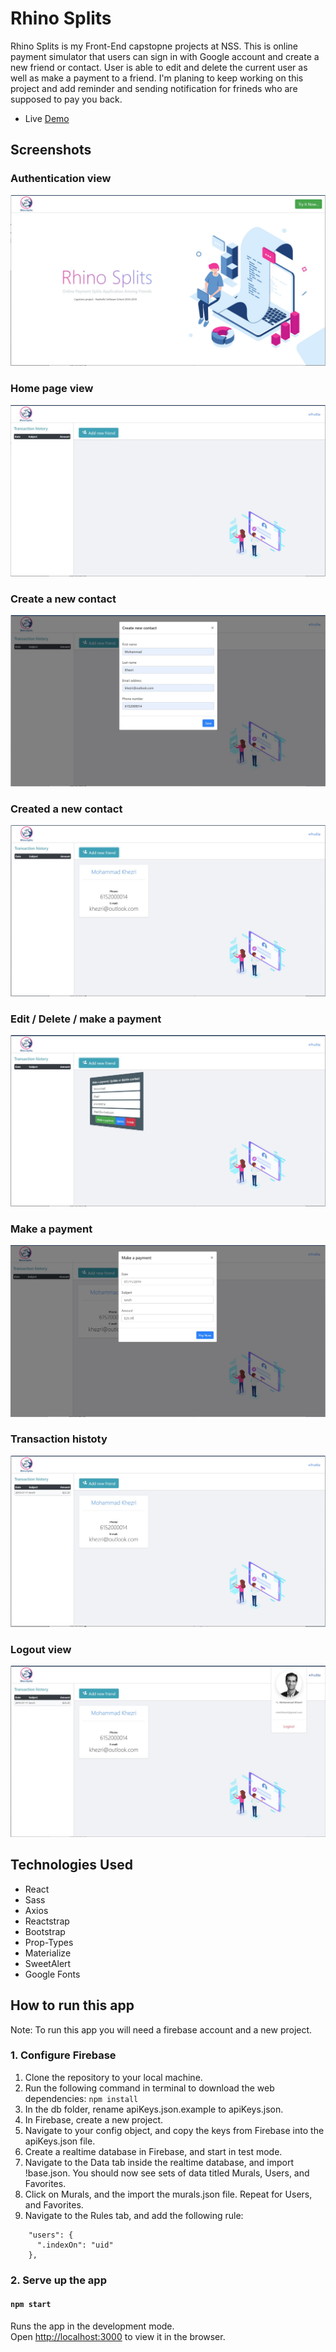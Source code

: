 
# Rhino Splits

Rhino Splits is my Front-End capstopne projects at NSS. This is online payment simulator that users can sign in with Google account and create a new friend or contact. User is able to edit and delete the current user as well as make a payment to a friend. I'm planing to keep working on this project and add reminder and sending notification for frineds who are supposed to pay you back. 

* Live <a href="https://rhino-splits.firebaseapp.com"> Demo</a> 

## Screenshots

### Authentication view
![loginview](src/images/01.jpg)

### Home page view
![Home page](https://github.com/m-khezri/rhino-splits/blob/master/src/images/02.JPG)

### Create a new contact
![create a new contact page](https://github.com/m-khezri/rhino-splits/blob/master/src/images/03.JPG)

### Created a new contact
![created contact](https://github.com/m-khezri/rhino-splits/blob/master/src/images/04.JPG)

### Edit / Delete / make a payment
![edit-delete-payment](https://github.com/m-khezri/rhino-splits/blob/master/src/images/05.JPG)

### Make a payment
![make a payment](https://github.com/m-khezri/rhino-splits/blob/master/src/images/06.JPG)

### Transaction histoty
![transaction](https://github.com/m-khezri/rhino-splits/blob/master/src/images/07.JPG)

### Logout view
![logout](https://github.com/m-khezri/rhino-splits/blob/master/src/images/08.JPG)

## Technologies Used
* React
* Sass
* Axios
* Reactstrap
* Bootstrap
* Prop-Types
* Materialize
* SweetAlert
* Google Fonts


## How to run this app
Note: To run this app you will need a firebase account and a new project.

### 1. Configure Firebase
1. Clone the repository to your local machine.
2. Run the following command in terminal to download the web dependencies: `npm install`
3. In the db folder, rename apiKeys.json.example to apiKeys.json.
4. In Firebase, create a new project.
5. Navigate to your config object, and copy the keys from Firebase into the apiKeys.json file.
6. Create a realtime database in Firebase, and start in test mode.
7. Navigate to the Data tab inside the realtime database, and import !base.json. You should now see sets of data titled Murals, Users, and Favorites.
8. Click on Murals, and the import the murals.json file. Repeat for Users, and Favorites.
9. Navigate to the Rules tab, and add the following rule:
```
    "users": {
      ".indexOn": "uid"
    },
```

### 2. Serve up the app
#### `npm start`

Runs the app in the development mode.<br>
Open [http://localhost:3000](http://localhost:3000) to view it in the browser.
